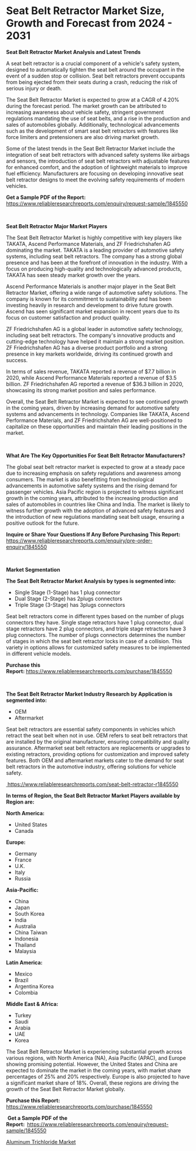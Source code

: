 <p><h1>Seat Belt Retractor Market Size, Growth and Forecast from 2024 - 2031</h1></p><p><strong>Seat Belt Retractor Market Analysis and Latest Trends</strong></p>
<p><p>A seat belt retractor is a crucial component of a vehicle's safety system, designed to automatically tighten the seat belt around the occupant in the event of a sudden stop or collision. Seat belt retractors prevent occupants from being ejected from their seats during a crash, reducing the risk of serious injury or death.</p><p>The Seat Belt Retractor Market is expected to grow at a CAGR of 4.20% during the forecast period. The market growth can be attributed to increasing awareness about vehicle safety, stringent government regulations mandating the use of seat belts, and a rise in the production and sales of automobiles globally. Additionally, technological advancements such as the development of smart seat belt retractors with features like force limiters and pretensioners are also driving market growth.</p><p>Some of the latest trends in the Seat Belt Retractor Market include the integration of seat belt retractors with advanced safety systems like airbags and sensors, the introduction of seat belt retractors with adjustable features for enhanced comfort, and the adoption of lightweight materials to improve fuel efficiency. Manufacturers are focusing on developing innovative seat belt retractor designs to meet the evolving safety requirements of modern vehicles.</p></p>
<p><strong>Get a Sample PDF of the Report:&nbsp;</strong> <a href="https://www.reliableresearchreports.com/enquiry/request-sample/1845550">https://www.reliableresearchreports.com/enquiry/request-sample/1845550</a></p>
<p>&nbsp;</p>
<p><strong>Seat Belt Retractor Major Market Players</strong></p>
<p><p>The Seat Belt Retractor Market is highly competitive with key players like TAKATA, Ascend Performance Materials, and ZF Friedrichshafen AG dominating the market. TAKATA is a leading provider of automotive safety systems, including seat belt retractors. The company has a strong global presence and has been at the forefront of innovation in the industry. With a focus on producing high-quality and technologically advanced products, TAKATA has seen steady market growth over the years.</p><p>Ascend Performance Materials is another major player in the Seat Belt Retractor Market, offering a wide range of automotive safety solutions. The company is known for its commitment to sustainability and has been investing heavily in research and development to drive future growth. Ascend has seen significant market expansion in recent years due to its focus on customer satisfaction and product quality.</p><p>ZF Friedrichshafen AG is a global leader in automotive safety technology, including seat belt retractors. The company's innovative products and cutting-edge technology have helped it maintain a strong market position. ZF Friedrichshafen AG has a diverse product portfolio and a strong presence in key markets worldwide, driving its continued growth and success.</p><p>In terms of sales revenue, TAKATA reported a revenue of $7.7 billion in 2020, while Ascend Performance Materials reported a revenue of $3.5 billion. ZF Friedrichshafen AG reported a revenue of $36.3 billion in 2020, showcasing its strong market position and sales performance.</p><p>Overall, the Seat Belt Retractor Market is expected to see continued growth in the coming years, driven by increasing demand for automotive safety systems and advancements in technology. Companies like TAKATA, Ascend Performance Materials, and ZF Friedrichshafen AG are well-positioned to capitalize on these opportunities and maintain their leading positions in the market.</p></p>
<p>&nbsp;</p>
<p><strong>What Are The Key Opportunities For Seat Belt Retractor Manufacturers?</strong></p>
<p><p>The global seat belt retractor market is expected to grow at a steady pace due to increasing emphasis on safety regulations and awareness among consumers. The market is also benefitting from technological advancements in automotive safety systems and the rising demand for passenger vehicles. Asia Pacific region is projected to witness significant growth in the coming years, attributed to the increasing production and sales of automobiles in countries like China and India. The market is likely to witness further growth with the adoption of advanced safety features and the introduction of new regulations mandating seat belt usage, ensuring a positive outlook for the future.</p></p>
<p><strong>Inquire or Share Your Questions If Any Before Purchasing This Report:</strong> <a href="https://www.reliableresearchreports.com/enquiry/pre-order-enquiry/1845550">https://www.reliableresearchreports.com/enquiry/pre-order-enquiry/1845550</a></p>
<p>&nbsp;</p>
<p><strong>Market Segmentation</strong></p>
<p><strong>The Seat Belt Retractor Market Analysis by types is segmented into:</strong></p>
<p><ul><li>Single Stage (1-Stage) has 1 plug connector</li><li>Dual Stage (2-Stage) has 2plugs connectors</li><li>Triple Stage (3-Stage) has 3plugs connectors</li></ul></p>
<p><p>Seat belt retractors come in different types based on the number of plugs connectors they have. Single stage retractors have 1 plug connector, dual stage retractors have 2 plug connectors, and triple stage retractors have 3 plug connectors. The number of plugs connectors determines the number of stages in which the seat belt retractor locks in case of a collision. This variety in options allows for customized safety measures to be implemented in different vehicle models.</p></p>
<p><strong>Purchase this Report:&nbsp;</strong><a href="https://www.reliableresearchreports.com/purchase/1845550">https://www.reliableresearchreports.com/purchase/1845550</a></p>
<p>&nbsp;</p>
<p><strong>The Seat Belt Retractor Market Industry Research by Application is segmented into:</strong></p>
<p><ul><li>OEM</li><li>Aftermarket</li></ul></p>
<p><p>Seat belt retractors are essential safety components in vehicles which retract the seat belt when not in use. OEM refers to seat belt retractors that are installed by the original manufacturer, ensuring compatibility and quality assurance. Aftermarket seat belt retractors are replacements or upgrades to existing retractors, providing options for customization and improved safety features. Both OEM and aftermarket markets cater to the demand for seat belt retractors in the automotive industry, offering solutions for vehicle safety.</p></p>
<p><a href="https://www.reliableresearchreports.com/seat-belt-retractor-r1845550">&nbsp;https://www.reliableresearchreports.com/seat-belt-retractor-r1845550</a></p>
<p><strong>In terms of Region, the Seat Belt Retractor Market Players available by Region are:</strong></p>
<p>
    <p> <strong> North America: </strong>
        <ul>
            <li>United States</li>
            <li>Canada</li>
        </ul>
        </p> 
    <p> <strong> Europe: </strong>
        <ul>
            <li>Germany</li>
            <li>France</li>
            <li>U.K.</li>
            <li>Italy</li>
            <li>Russia</li>
        </ul>
        </p> 
    <p> <strong> Asia-Pacific: </strong>
        <ul>
            <li>China</li>
            <li>Japan</li>
            <li>South Korea</li>
            <li>India</li>
            <li>Australia</li>
            <li>China Taiwan</li>
            <li>Indonesia</li>
            <li>Thailand</li>
            <li>Malaysia</li>
        </ul>
        </p> 
    <p> <strong> Latin America: </strong>
        <ul>
            <li>Mexico</li>
            <li>Brazil</li>
            <li>Argentina Korea</li>
            <li>Colombia</li>
        </ul>
        </p> 
    <p> <strong> Middle East & Africa: </strong>
        <ul>
            <li>Turkey</li>
            <li>Saudi</li>
            <li>Arabia</li>
            <li>UAE</li>
            <li>Korea</li>
        </ul>
    </p>
    </p>
<p><p>The Seat Belt Retractor Market is experiencing substantial growth across various regions, with North America (NA), Asia Pacific (APAC), and Europe showing promising potential. However, the United States and China are expected to dominate the market in the coming years, with market share percentages of 25% and 20% respectively. Europe is also projected to have a significant market share of 18%. Overall, these regions are driving the growth of the Seat Belt Retractor Market globally.</p></p>
<p><strong>Purchase this Report: </strong><a href="https://www.reliableresearchreports.com/purchase/1845550">https://www.reliableresearchreports.com/purchase/1845550</a></p>
<p>&nbsp;<strong>Get a Sample PDF of the Report:&nbsp;&nbsp;</strong><a href="https://www.reliableresearchreports.com/enquiry/request-sample/1845550">https://www.reliableresearchreports.com/enquiry/request-sample/1845550</a></p>
<p><strong></strong></p>
<p><p><a href="https://extreme-scabiosa-c81.notion.site/Aluminum-Trichloride-Market-Size-and-Examines-its-Market-Scope-with-a-Primary-Focus-on-Growth-Oppo-4360eae001d743b6a864d03a4dd732bf">Aluminum Trichloride Market</a></p></p>